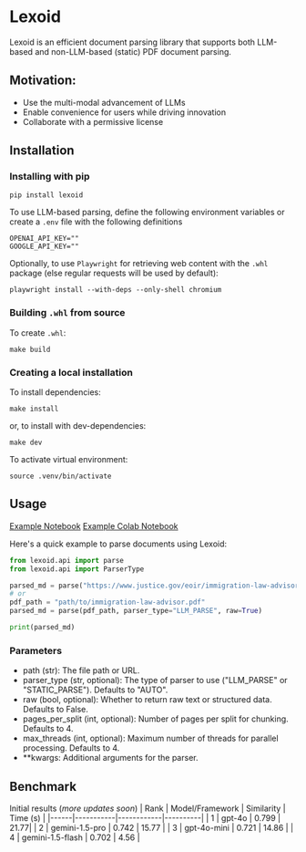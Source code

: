 # Lexoid

Lexoid is an efficient document parsing library that supports both LLM-based and non-LLM-based (static) PDF document parsing.

## Motivation:
- Use the multi-modal advancement of LLMs
- Enable convenience for users while driving innovation
- Collaborate with a permissive license

## Installation
### Installing with pip
```
pip install lexoid
```

To use LLM-based parsing, define the following environment variables or create a `.env` file with the following definitions
```
OPENAI_API_KEY=""
GOOGLE_API_KEY=""
```

Optionally, to use `Playwright` for retrieving web content with the `.whl` package (else regular requests will be used by default):
```
playwright install --with-deps --only-shell chromium
```

### Building `.whl` from source
To create `.whl`:
```
make build
```

### Creating a local installation
To install dependencies:
```
make install
```
or, to install with dev-dependencies:
```
make dev
```

To activate virtual environment:
```
source .venv/bin/activate
```

## Usage
[Example Notebook](https://github.com/oidlabs-com/Lexoid/blob/main/examples/example_notebook.ipynb)
[Example Colab Notebook](https://drive.google.com/file/d/1v9R6VOUp9CEGalgZGeg5G57XzHqh_tB6/view?usp=sharing)

Here's a quick example to parse documents using Lexoid:
``` python
from lexoid.api import parse
from lexoid.api import ParserType

parsed_md = parse("https://www.justice.gov/eoir/immigration-law-advisor", parser_type="LLM_PARSE", raw=True)
# or
pdf_path = "path/to/immigration-law-advisor.pdf"
parsed_md = parse(pdf_path, parser_type="LLM_PARSE", raw=True)

print(parsed_md)
```

### Parameters
- path (str): The file path or URL.
- parser_type (str, optional): The type of parser to use ("LLM_PARSE" or "STATIC_PARSE"). Defaults to "AUTO".
- raw (bool, optional): Whether to return raw text or structured data. Defaults to False.
- pages_per_split (int, optional): Number of pages per split for chunking. Defaults to 4.
- max_threads (int, optional): Maximum number of threads for parallel processing. Defaults to 4.
- **kwargs: Additional arguments for the parser.

## Benchmark
Initial results (_more updates soon_)
| Rank | Model/Framework | Similarity | Time (s) |
|------|-----------|------------|----------|
| 1 | gpt-4o | 0.799 | 21.77|
| 2 | gemini-1.5-pro | 0.742 | 15.77 |
| 3 | gpt-4o-mini | 0.721 | 14.86 |
| 4 | gemini-1.5-flash | 0.702 | 4.56 |
